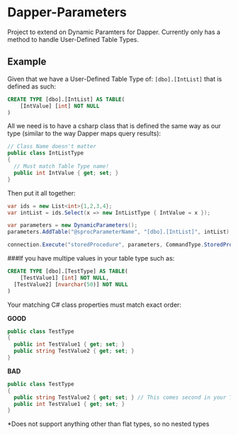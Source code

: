 # Dapper-Parameters
Project to extend on Dynamic Paramters for Dapper.  Currently only has a method to handle User-Defined Table Types.

## Example
Given that we have a User-Defined Table Type of: `[dbo].[IntList]` that is defined as such:
```sql
CREATE TYPE [dbo].[IntList] AS TABLE(
	[IntValue] [int] NOT NULL
)
```
All we need is to have a csharp class that is defined the same way as our type (similar to the way Dapper maps query results):
```csharp
// Class Name doesn't matter
public class IntListType 
{
  // Must match Table Type name!
  public int IntValue { get; set; }
}
```

Then put it all together:
```csharp
var ids = new List<int>{1,2,3,4};
var intList = ids.Select(x => new IntListType { IntValue = x });

var parameters = new DynamicParameters();
parameters.AddTable("@sprocParameterName", "[dbo].[IntList]", intList);

connection.Execute("storedProcedure", parameters, CommandType.StoredProcedure);
```

###If you have multipe values in your table type such as:

```sql
CREATE TYPE [dbo].[TestType] AS TABLE(
	[TestValue1] [int] NOT NULL,
  [TestValue2] [nvarchar(50)] NOT NULL
)
```
Your matching C# class properties must match exact order:

**GOOD**
```csharp
public class TestType 
{
  public int TestValue1 { get; set; }
  public string TestValue2 { get; set; }
}
```

**BAD**
```csharp
public class TestType 
{
  public string TestValue2 { get; set; } // This comes second in your TestType sql definition so it needs to be second in this class
  public int TestValue1 { get; set; }
}
```

*Does not support anything other than flat types, so no nested types
